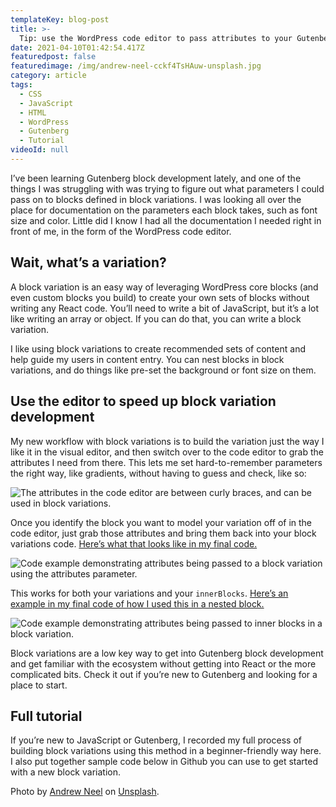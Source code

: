 ```yaml
---
templateKey: blog-post
title: >-
  Tip: use the WordPress code editor to pass attributes to your Gutenberg block variations 
date: 2021-04-10T01:42:54.417Z
featuredpost: false
featuredimage: /img/andrew-neel-cckf4TsHAuw-unsplash.jpg
category: article
tags:
  - CSS
  - JavaScript
  - HTML
  - WordPress
  - Gutenberg
  - Tutorial
videoId: null
---
```


I’ve been learning Gutenberg block development lately, and one of the things I was struggling with was trying to figure out what parameters I could pass on to blocks defined in block variations. I was looking all over the place for documentation on the parameters each block takes, such as font size and color. Little did I know I had all the documentation I needed right in front of me, in the form of the WordPress code editor.

## Wait, what’s a variation?

A block variation is an easy way of leveraging WordPress core blocks (and even custom blocks you build) to create your own sets of blocks without writing any React code. You’ll need to write a bit of JavaScript, but it’s a lot like writing an array or object. If you can do that, you can write a block variation.

I like using block variations to create recommended sets of content and help guide my users in content entry. You can nest blocks in block variations, and do things like pre-set the background or font size on them.

## Use the editor to speed up block variation development

My new workflow with block variations is to build the variation just the way I like it in the visual editor, and then switch over to the code editor to grab the attributes I need from there. This lets me set hard-to-remember parameters the right way, like gradients, without having to guess and check, like so:

![The attributes in the code editor are between curly braces, and can be used in block variations.](https://dev-to-uploads.s3.amazonaws.com/uploads/articles/m8hg7bjq1pk76zj8q5ae.jpeg)

Once you identify the block you want to model your variation off of in the code editor, just grab those attributes and bring them back into your block variations code. [Here’s what that looks like in my final code.](https://github.com/ashleykolodziej/professorkexplains-block-variations/blob/solution-code/src/variations/index.js#L61)

![Code example demonstrating attributes being passed to a block variation using the attributes parameter.](https://dev-to-uploads.s3.amazonaws.com/uploads/articles/v6s03fvk2bs6j9ma3hzt.jpeg)

This works for both your variations and your `innerBlocks`. [Here’s an example in my final code of how I used this in a nested block.](https://github.com/ashleykolodziej/professorkexplains-block-variations/blob/solution-code/src/variations/index.js#L28)

![Code example demonstrating attributes being passed to inner blocks in a block variation.](https://dev-to-uploads.s3.amazonaws.com/uploads/articles/z5pl3yxmaj8qh82eopv9.jpeg)

Block variations are a low key way to get into Gutenberg block development and get familiar with the ecosystem without getting into React or the more complicated bits. Check it out if you’re new to Gutenberg and looking for a place to start.

## Full tutorial 

If you’re new to JavaScript or Gutenberg, I recorded my full process of building block variations using this method in a beginner-friendly way here.  I also put together sample code below in Github you can use to get started with a new block variation.

Photo by [Andrew Neel](https://unsplash.com/@andrewtneel?utm_source=unsplash&utm_medium=referral&utm_content=creditCopyText) on [Unsplash](https://unsplash.com/s/photos/job-reference?utm_source=unsplash&utm_medium=referral&utm_content=creditCopyText).